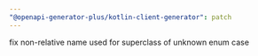 ```yaml
---
"@openapi-generator-plus/kotlin-client-generator": patch
---
```


fix non-relative name used for superclass of unknown enum case
